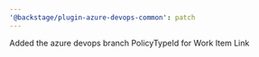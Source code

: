 ```yaml
---
'@backstage/plugin-azure-devops-common': patch
---
```


Added the azure devops branch PolicyTypeId for Work Item Link
